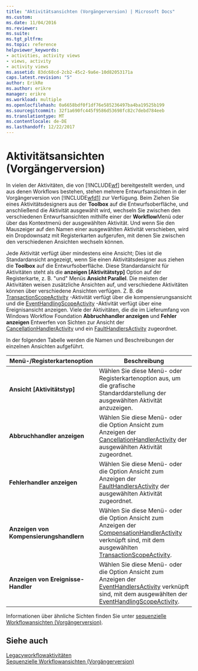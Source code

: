 ```yaml
---
title: "Aktivitätsansichten (Vorgängerversion) | Microsoft Docs"
ms.custom: 
ms.date: 11/04/2016
ms.reviewer: 
ms.suite: 
ms.tgt_pltfrm: 
ms.topic: reference
helpviewer_keywords:
- activities, activity views
- views, activity
- activity views
ms.assetid: 83dc68cd-2cb2-45c2-9a6e-10d82053171a
caps.latest.revision: "5"
author: ErikRe
ms.author: erikre
manager: erikre
ms.workload: multiple
ms.openlocfilehash: 0a6658bdf0f1df76e585236497ba4ba19525b199
ms.sourcegitcommit: 32f1a690fc445f9586d53698fc82c7debd784eeb
ms.translationtype: MT
ms.contentlocale: de-DE
ms.lasthandoff: 12/22/2017
---
```

# <a name="activity-views-legacy"></a>Aktivitätsansichten (Vorgängerversion)
In vielen der Aktivitäten, die von [!INCLUDE[wf](../workflow-designer/includes/wf_md.md)] bereitgestellt werden, und aus denen Workflows bestehen, stehen mehrere Entwurfsansichten in der Vorgängerversion von [!INCLUDE[wfd1](../workflow-designer/includes/wfd1_md.md)] zur Verfügung. Beim Ziehen Sie eines Aktivitätsdesigners aus der **Toolbox** auf die Entwurfsoberfläche, und anschließend die Aktivität ausgewählt wird, wechseln Sie zwischen den verschiedenen Entwurfsansichten mithilfe einer der **Workflow**Menü oder über das Kontextmenü der ausgewählten Aktivität. Und wenn Sie den Mauszeiger auf den Namen einer ausgewählten Aktivität verschieben, wird ein Dropdownsatz mit Registerkarten aufgerufen, mit denen Sie zwischen den verschiedenen Ansichten wechseln können.  
  
 Jede Aktivität verfügt über mindestens eine Ansicht; Dies ist die Standardansicht angezeigt, wenn Sie einen Aktivitätsdesigner aus ziehen die **Toolbox** auf die Entwurfsoberfläche. Diese Standardansicht für Aktivitäten steht als die **anzeigen [Aktivitätstyp]** Option auf der Registerkarte, z. B. "und" Menüs **Ansicht Parallel**. Die meisten der Aktivitäten weisen zusätzliche Ansichten auf, und verschiedene Aktivitäten können über verschiedene Ansichten verfügen. Z. B. die [TransactionScopeActivity](http://go.microsoft.com/fwlink?LinkID=65093) -Aktivität verfügt über die kompensierungsansicht und die [EventHandlingScopeActivity](http://go.microsoft.com/fwlink?LinkID=65030) -Aktivität verfügt über eine Ereignisansicht anzeigen. Viele der Aktivitäten, die die im Lieferumfang von Windows Workflow Foundation **Abbruchhandler anzeigen** und **Fehler anzeigen** Entwerfen von Sichten zur Ansicht der [CancellationHandlerActivity](http://go.microsoft.com/fwlink?LinkID=65050) und ein [FaultHandlersActivity](http://go.microsoft.com/fwlink?LinkID=65055) zugeordnet.  
  
 In der folgenden Tabelle werden die Namen und Beschreibungen der einzelnen Ansichten aufgeführt.  
  
|Menü-/Registerkartenoption|Beschreibung|  
|----------------------|-----------------|  
|**Ansicht [Aktivitätstyp]**|Wählen Sie diese Menü- oder Registerkartenoption aus, um die grafische Standarddarstellung der ausgewählten Aktivität anzuzeigen.|  
|**Abbruchhandler anzeigen**|Wählen Sie diese Menü- oder die Option Ansicht zum Anzeigen der [CancellationHandlerActivity](http://go.microsoft.com/fwlink?LinkID=65050) der ausgewählten Aktivität zugeordnet.|  
|**Fehlerhandler anzeigen**|Wählen Sie diese Menü- oder die Option Ansicht zum Anzeigen der [FaultHandlersActivity](http://go.microsoft.com/fwlink?LinkID=65055) der ausgewählten Aktivität zugeordnet.|  
|**Anzeigen von Kompensierungshandlern**|Wählen Sie diese Menü- oder die Option Ansicht zum Anzeigen der [CompensationHandlerActivity](http://go.microsoft.com/fwlink?LinkID=65053) verknüpft sind, mit dem ausgewählten [TransactionScopeActivity](http://go.microsoft.com/fwlink?LinkID=65093).|  
|**Anzeigen von Ereignisse-Handler**|Wählen Sie diese Menü- oder die Option Ansicht zum Anzeigen der [EventHandlersActivity](http://go.microsoft.com/fwlink?LinkID=65018) verknüpft sind, mit dem ausgewählten der [EventHandlingScopeActivity](http://go.microsoft.com/fwlink?LinkID=65030).|  
  
 Informationen über ähnliche Sichten finden Sie unter [sequenzielle Workflowansichten (Vorgängerversion)](../workflow-designer/sequential-workflow-views-legacy.md).  
  
## <a name="see-also"></a>Siehe auch  
 [Legacyworkflowaktivitäten](../workflow-designer/legacy-workflow-activities.md)   
 [Sequenzielle Workflowansichten (Vorgängerversion)](../workflow-designer/sequential-workflow-views-legacy.md)
